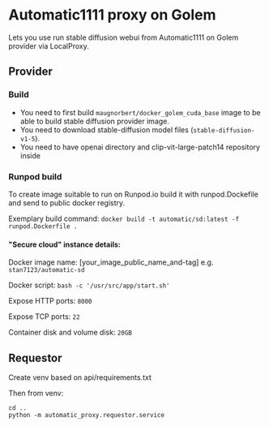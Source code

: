 # Automatic1111 proxy on Golem
Lets you use run stable diffusion webui from Automatic1111 on Golem provider via LocalProxy.

## Provider
### Build
- You need to first build `maugnorbert/docker_golem_cuda_base` image to be able to build stable diffusion provider image.
- You need to download stable-diffusion model files (`stable-diffusion-v1-5`).
- You need to have openai directory and clip-vit-large-patch14 repository inside 

### Runpod build
To create image suitable to run on Runpod.io build it with runpod.Dockefile and send to public docker registry.

Exemplary build command: `docker build -t automatic/sd:latest -f runpod.Dockerfile .`

#### "Secure cloud" instance details:

Docker image name: [your_image_public_name_and-tag] e.g. `stan7123/automatic-sd`

Docker script: `bash -c '/usr/src/app/start.sh'`

Expose HTTP ports: `8000`

Expose TCP ports: `22`

Container disk and volume disk: `20GB`


## Requestor
Create venv based on api/requirements.txt

Then from venv:
```
cd ..
python -m automatic_proxy.requestor.service
```
